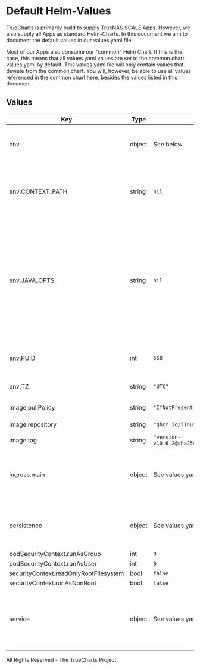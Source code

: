 # Default Helm-Values

TrueCharts is primarily build to supply TrueNAS SCALE Apps.
However, we also supply all Apps as standard Helm-Charts. In this document we aim to document the default values in our values.yaml file.

Most of our Apps also consume our "common" Helm Chart.
If this is the case, this means that all values.yaml values are set to the common chart values.yaml by default. This values.yaml file will only contain values that deviate from the common chart.
You will, however, be able to use all values referenced in the common chart here, besides the values listed in this document.

## Values

| Key | Type | Default | Description |
|-----|------|---------|-------------|
| env | object | See below | environment variables. See [image docs](https://docs.linuxserver.io/images/docker-airsonic#environment-variables-e) for more details. |
| env.CONTEXT_PATH | string | `nil` | Used to set the base path for reverse proxies eg. /booksonic, /books, etc. |
| env.JAVA_OPTS | string | `nil` | For passing additional java options. For some reverse proxies, you may need to pass `JAVA_OPTS=-Dserver.use-forward-headers=true` for airsonic to generate the proper URL schemes. |
| env.PUID | int | `568` | Specify the user ID the application will run as |
| env.TZ | string | `"UTC"` | Set the container timezone |
| image.pullPolicy | string | `"IfNotPresent"` | image pull policy |
| image.repository | string | `"ghcr.io/linuxserver/airsonic"` | image repository |
| image.tag | string | `"version-v10.6.2@sha256:c75d6d3ab20d48af0203a3a4d34a5a1b79bf73cb5139a40328ecac55bc65d44d"` | image tag |
| ingress.main | object | See values.yaml | Enable and configure ingress settings for the chart under this key. |
| persistence | object | See values.yaml | Configure persistence settings for the chart under this key. |
| podSecurityContext.runAsGroup | int | `0` |  |
| podSecurityContext.runAsUser | int | `0` |  |
| securityContext.readOnlyRootFilesystem | bool | `false` |  |
| securityContext.runAsNonRoot | bool | `false` |  |
| service | object | See values.yaml | Configures service settings for the chart. Normally this does not need to be modified. |

All Rights Reserved - The TrueCharts Project
